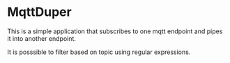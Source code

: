 # MqttDuper

This is a simple application that subscribes to one mqtt endpoint and pipes it into another endpoint.

It is posssible to filter based on topic using regular expressions.